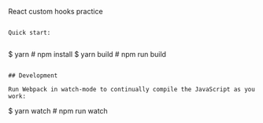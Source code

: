 React custom hooks practice

```

Quick start:


```

$ yarn # npm install
$ yarn build # npm run build

```

## Development

Run Webpack in watch-mode to continually compile the JavaScript as you work:

```

$ yarn watch # npm run watch

```

```
